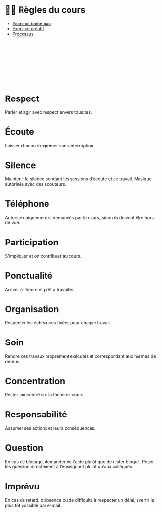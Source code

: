 # ☝🏻 Règles du cours

- [Exercice technique](#Exercice-technique)
- [Exercice créatif](#Exercice-créatif)
- [Processus](#Processus)

# &nbsp;
# &nbsp;

# Respect
Parler et agir avec respect envers tous.tes.

# Écoute
Laisser chacun s’exprimer sans interruption.

# Silence
Maintenir le silence pendant les sessions d'écoute et de travail. Musique autorisée avec des écouteurs.

# Téléphone
Autorisé uniquement si demandés par le cours, sinon ils doivent être hors de vue.

# Participation
S'impliquer et on contribuer au cours.

# Ponctualité
Arriver à l’heure et prêt à travailler.

# Organisation
Respecter les échéances fixées pour chaque travail.

# Soin
Rendre des travaux proprement exécutés et correspondant aux normes de rendus.

# Concentration
Rester concentré sur la tâche en cours.

# Responsabilité
Assumer ses actions et leurs conséquences.

# Question
En cas de blocage, demander de l'aide plutôt que de rester bloqué. Poser les question directement à l’enseignant plutôt qu’aux collègues.

# Imprévu
En cas de retard, d’absence ou de difficulté à respecter un délai, avertir le plus tôt possible par e-mail.


<!-- |![](links/Eval28.gif) |
|:---:|
| Juste ou faux |  -->